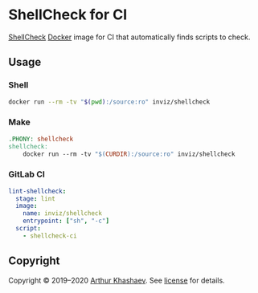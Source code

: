 # ShellCheck for CI

[ShellCheck] [Docker] image for CI that automatically finds scripts to check.

[ShellCheck]: https://www.shellcheck.net
[Docker]: https://www.docker.com

## Usage

### Shell

```sh
docker run --rm -tv "$(pwd):/source:ro" inviz/shellcheck
```

### Make

```makefile
.PHONY: shellcheck
shellcheck:
	docker run --rm -tv "$(CURDIR):/source:ro" inviz/shellcheck
```

### GitLab CI

```yaml
lint-shellcheck:
  stage: lint
  image:
    name: inviz/shellcheck
    entrypoint: ["sh", "-c"]
  script:
    - shellcheck-ci
```

## Copyright

Copyright © 2019–2020 [Arthur Khashaev]. See [license] for details.

[Arthur Khashaev]: https://khashaev.ru
[license]: LICENSE.txt
